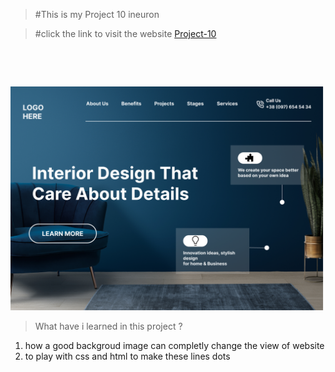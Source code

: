 >  #This is my  Project 10 ineuron

> #click the link to visit the website  [Project-10](https://visionary-daifuku-ca187a.netlify.app)
<br />

&nbsp;


![Project-1](./10.png)

> What have i learned in this project ?
  1. how a  good backgroud image can completly change the view of website
  2. to play with css and html to make these lines dots 






